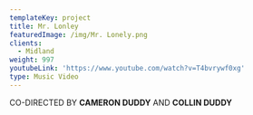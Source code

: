 ```yaml
---
templateKey: project
title: Mr. Lonley
featuredImage: /img/Mr. Lonely.png
clients:
  - Midland
weight: 997
youtubeLink: 'https://www.youtube.com/watch?v=T4bvrywf0xg'
type: Music Video
---
```

CO-DIRECTED BY **CAMERON DUDDY** AND **COLLIN DUDDY**
